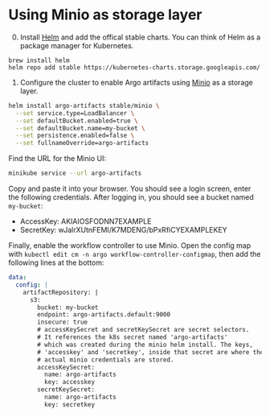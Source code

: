 # Using Minio as storage layer

0. Install [Helm](https://helm.sh/) and add the offical stable charts. You can think of Helm as a package manager for Kubernetes.
```
brew install helm
helm repo add stable https://kubernetes-charts.storage.googleapis.com/
```

1. Configure the cluster to enable Argo artifacts using [Minio](https://min.io/) as a storage layer.

```bash
helm install argo-artifacts stable/minio \
  --set service.type=LoadBalancer \
  --set defaultBucket.enabled=true \
  --set defaultBucket.name=my-bucket \
  --set persistence.enabled=false \
  --set fullnameOverride=argo-artifacts
```

Find the URL for the Minio UI:
```bash
minikube service --url argo-artifacts
```

Copy and paste it into your browser. You should see a login screen, enter the following credentials. After logging in, you should see a bucket named `my-bucket`:

* AccessKey: AKIAIOSFODNN7EXAMPLE
* SecretKey: wJalrXUtnFEMI/K7MDENG/bPxRfiCYEXAMPLEKEY

Finally, enable the workflow controller to use Minio. Open the config map with `kubectl edit cm -n argo workflow-controller-configmap`, then add the following lines at the bottom:
```yaml
data:
  config: |
    artifactRepository: |
      s3:
        bucket: my-bucket
        endpoint: argo-artifacts.default:9000
        insecure: true
        # accessKeySecret and secretKeySecret are secret selectors.
        # It references the k8s secret named 'argo-artifacts'
        # which was created during the minio helm install. The keys,
        # 'accesskey' and 'secretkey', inside that secret are where the
        # actual minio credentials are stored.
        accessKeySecret:
          name: argo-artifacts
          key: accesskey
        secretKeySecret:
          name: argo-artifacts
          key: secretkey
```
